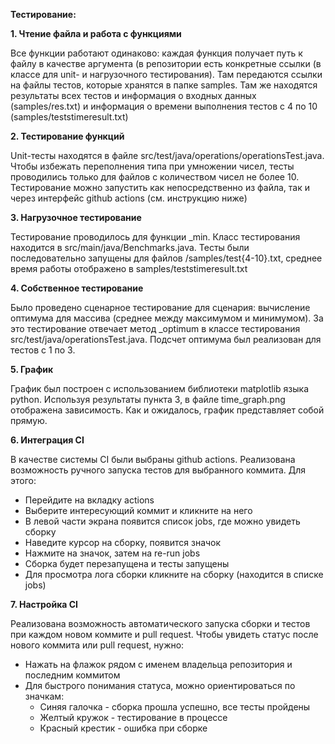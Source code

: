 **Тестирование:**

**1. Чтение файла и работа с функциями**

Все функции работают одинаково: каждая функция получает путь к файлу в качестве аргумента (в репозитории есть конкретные ссылки (в классе для unit- и нагрузочного тестирования). Там передаются ссылки на файлы тестов, которые хранятся в папке samples. Там же находятся результаты всех тестов и информация о входных данных (samples/res.txt) и информация о времени выполнения тестов с 4 по 10 (samples/teststimeresult.txt)

**2. Тестирование функций**

Unit-тесты находятся в файле src/test/java/operations/operationsTest.java. Чтобы избежать переполнения типа при умножении чисел, тесты проводились только для файлов с количеством чисел не более 10. Тестирование можно запустить как непосредственно из файла, так и через интерфейс github actions (см. инструкцию ниже)

**3. Нагрузочное тестирование**

Тестирование проводилось для функции _min. Класс тестирования находится в src/main/java/Benchmarks.java. Тесты были последовательно запущены для файлов /samples/test{4-10}.txt, среднее время работы отображено в samples/teststimeresult.txt

**4. Собственное тестирование**

Было проведено сценарное тестирование для сценария: вычисление оптимума для массива (среднее между максимумом и минимумом). За это тестирование отвечает метод _optimum в классе тестирования src/test/java/operationsTest.java. Подсчет оптимума был реализован для тестов с 1 по 3.

**5. График**

График был построен с использованием библиотеки matplotlib языка python. Используя результаты пункта 3, в файле time_graph.png отображена зависимость. Как и ожидалось, график представляет собой прямую.

**6. Интеграция CI**

В качестве системы CI были выбраны github actions. Реализована возможность ручного запуска тестов для выбранного коммита. Для этого:

- Перейдите на вкладку actions
- Выберите интересующий коммит и кликните на него
- В левой части экрана появится список jobs, где можно увидеть сборку
- Наведите курсор на сборку, появится значок
- Нажмите на значок, затем на re-run jobs
- Сборка будет перезапущена и тесты запущены
- Для просмотра лога сборки кликните на сборку (находится в списке jobs)

**7. Настройка CI**

Реализована возможность автоматического запуска сборки и тестов при каждом новом коммите и pull request. Чтобы увидеть статус после нового коммита или pull request, нужно:

- Нажать на флажок рядом с именем владельца репозитория и последним коммитом
- Для быстрого понимания статуса, можно ориентироваться по значкам:
  - Синяя галочка - сборка прошла успешно, все тесты пройдены
  - Желтый кружок - тестирование в процессе
  - Красный крестик - ошибка при сборке
